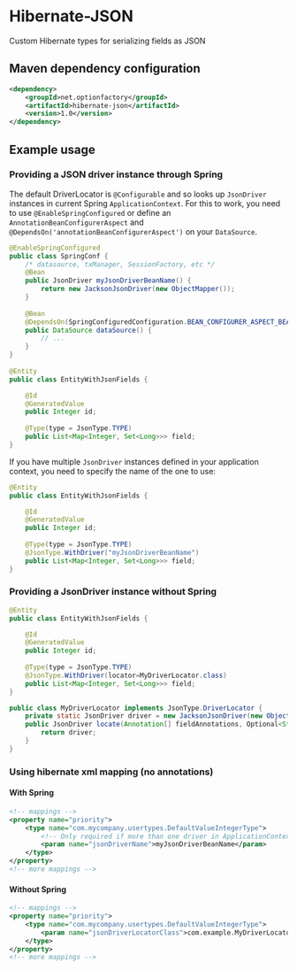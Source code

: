 # Hibernate-JSON
Custom Hibernate types for serializing fields as JSON
## Maven dependency configuration

```xml
<dependency>
    <groupId>net.optionfactory</groupId>
    <artifactId>hibernate-json</artifactId>
    <version>1.0</version>
</dependency>
```

## Example usage
### Providing a JSON driver instance through Spring
The default DriverLocator is `@Configurable` and so looks up `JsonDriver` instances in current Spring `ApplicationContext`.
For this to work, you need to use `@EnableSpringConfigured` or define an `AnnotationBeanConfigurerAspect` and `@DependsOn('annotationBeanConfigurerAspect')` on your `DataSource`.

```java
@EnableSpringConfigured
public class SpringConf {
    /* datasource, txManager, SessionFactory, etc */
    @Bean
    public JsonDriver myJsonDriverBeanName() {
        return new JacksonJsonDriver(new ObjectMapper());
    }
    
    @Bean
    @DependsOn(SpringConfiguredConfiguration.BEAN_CONFIGURER_ASPECT_BEAN_NAME)
    public DataSource dataSource() {
        // ...
    }
}
    
@Entity
public class EntityWithJsonFields {

    @Id
    @GeneratedValue
    public Integer id;
    
    @Type(type = JsonType.TYPE)
    public List<Map<Integer, Set<Long>>> field;
}
```

If you have multiple `JsonDriver` instances defined in your application context, you need to specify the name of the one to use:

```java
@Entity
public class EntityWithJsonFields {

    @Id
    @GeneratedValue
    public Integer id;
    
    @Type(type = JsonType.TYPE)
    @JsonType.WithDriver("myJsonDriverBeanName")
    public List<Map<Integer, Set<Long>>> field;
}
```

### Providing a JsonDriver instance without Spring
```java
@Entity
public class EntityWithJsonFields {

    @Id
    @GeneratedValue
    public Integer id;
    
    @Type(type = JsonType.TYPE)
    @JsonType.WithDriver(locator=MyDriverLocator.class)
    public List<Map<Integer, Set<Long>>> field;
}

public class MyDriverLocator implements JsonType.DriverLocator {
    private static JsonDriver driver = new JacksonJsonDriver(new ObjectMapper());
    public JsonDriver locate(Annotation[] fieldAnnotations, Optional<String> name) {
        return driver; 
    }
}
```

### Using hibernate xml mapping (no annotations)
#### With Spring

```xml
<!-- mappings -->
<property name="priority">
    <type name="com.mycompany.usertypes.DefaultValueIntegerType">
        <!-- Only required if more than one driver in ApplicationContext -->    
        <param name="jsonDriverName">myJsonDriverBeanName</param> 
    </type>
</property>
<!-- more mappings -->
```

#### Without Spring

```xml
<!-- mappings -->
<property name="priority">
    <type name="com.mycompany.usertypes.DefaultValueIntegerType">
        <param name="jsonDriverLocatorClass">com.example.MyDriverLocator</param>
    </type>
</property>
<!-- more mappings -->
```
    
